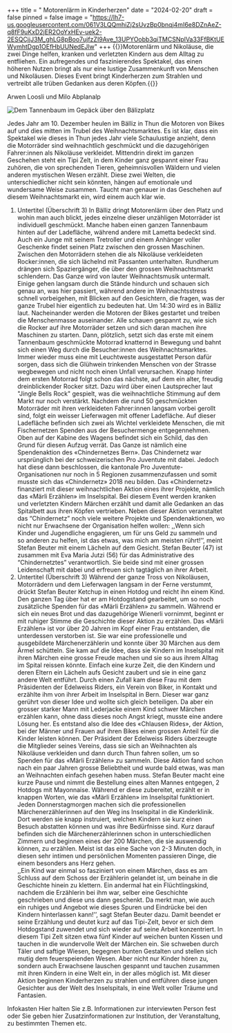 +++
title = " Motorenlärm in Kinderherzen"
date = "2024-02-20"
draft = false
pinned = false
image = "https://lh7-us.googleusercontent.com/061V3LQQmhiZj2sUvzBp0bnqj4mI6e8DZnAeZ-q8fF9uKxD2jER2OoYxHEv-uek2-2ESQCjjJ3M_ghLG8pBoo7ujfzZI9Ave_13UPYOobb3qiTMCSNplVa33FfBKtUEWymhtDgp1OEfHbUUNedEJlw"
+++
{{<lead>}}Motorenlärm und Nikoläuse, die zwei Dinge helfen, kranken und verletzten Kindern aus dem Alltag zu entfliehen. Ein aufregendes und faszinierendes Spektakel, das einen höheren Nutzen bringt als nur eine lustige Zusammenkunft von Menschen und Nikoläusen. Dieses Event bringt Kinderherzen zum Strahlen und vertreibt alle trüben Gedanken aus deren Köpfen.{{</lead>}}

Arwen Loosli und Milo Abplanalp

![Dem Tannenbaum im Gepäck über den Bälizplatz](https://lh7-us.googleusercontent.com/061V3LQQmhiZj2sUvzBp0bnqj4mI6e8DZnAeZ-q8fF9uKxD2jER2OoYxHEv-uek2-2ESQCjjJ3M_ghLG8pBoo7ujfzZI9Ave_13UPYOobb3qiTMCSNplVa33FfBKtUEWymhtDgp1OEfHbUUNedEJlw "Dem Tannenbaum im Gepäck über den Bälizplatz")

Jedes Jahr am 10. Dezember heulen im Bälliz in Thun die Motoren von Bikes auf und dies mitten im Trubel des Weihnachtsmarktes. Es ist klar, dass ein Spektakel wie dieses in Thun jedes Jahr viele Schaulustige anzieht, denn die Motorräder sind weihnachtlich geschmückt und die dazugehörigen Fahrer:innen als Nikoläuse verkleidet. Mittendrin direkt im ganzen Geschehen steht ein Tipi Zelt, in dem Kinder ganz gespannt einer Frau zuhören, die von sprechenden Tieren, geheimnisvollen Wäldern und vielen anderen mystischen Wesen erzählt. Diese zwei Welten, die unterschiedlicher nicht sein könnten, hängen auf emotionale und wundersame Weise zusammen. Taucht man genauer in das Geschehen auf diesem Weihnachtsmarkt ein, wird einem auch klar wie.

1. Untertitel (Überschrift 3)
   In Bälliz dringt Motorenlärm über den Platz und wohin man auch blickt, jedes einzelne dieser unzähligen Motorräder ist individuell geschmückt. Manche haben einen ganzen Tannenbaum hinten auf der Ladefläche, während andere mit Lametta bedeckt sind. Auch ein Junge mit seinem Tretroller und einem Anhänger voller Geschenke findet seinen Platz zwischen den grossen Maschinen. Zwischen den Motorrädern stehen die als Nikoläuse verkleideten Rocker:innen, die sich lächelnd mit Passanten unterhalten. Rundherum drängen sich
   Spaziergänger, die über den grossen Weihnachtsmarkt schlendern. Das Ganze wird von lauter Weihnachtsmusik untermalt. Einige gehen langsam durch die Stände hindurch und schauen sich genau an, was hier passiert, während andere im Weihnachtsstress schnell vorbeigehen, mit Blicken auf den Gesichtern, die fragen, was der ganze Trubel hier eigentlich zu bedeuten hat.
   Um 14:30 wird es in Bälliz laut. Nacheinander werden die Motoren der Bikes gestartet und treiben die Menschenmasse auseinander. Alle schauen gespannt zu, wie sich die Rocker auf ihre Motorräder setzen und sich daran machen ihre Maschinen zu starten. Dann, plötzlich, setzt sich das erste mit einem Tannenbaum geschmückte Motorrad knatternd in Bewegung und bahnt sich einen Weg durch die Besucher:innen des Weihnachtsmarktes. Immer wieder muss eine mit Leuchtweste ausgestattet Person dafür sorgen, dass sich die Glühwein trinkenden Menschen von der Strasse wegbewegen und nicht noch einen Unfall verursachen. Knapp hinter dem ersten Motorrad folgt schon das nächste, auf dem ein alter, freudig dreinblickender Rocker sitzt. Dazu wird über einen Lautsprecher laut "Jingle Bells Rock" gespielt, was die weihnachtliche Stimmung auf dem Markt nur noch verstärkt.  Nachdem die rund 50 geschmückten Motorräder mit ihren verkleideten Fahrer:innen langsam vorbei gerollt sind, folgt ein weisser Lieferwagen mit offener Ladefläche. Auf dieser Ladefläche befinden sich zwei als Wichtel verkleidete Menschen, die mit Fischernetzen Spenden aus der Besuchermenge entgegennehmen. Oben auf der Kabine des Wagens befindet sich ein Schild, das den Grund für diesen Aufzug verrät. Das Ganze ist nämlich eine Spendenaktion des «Chindernetzes Bern». Das Chindernetz war ursprünglich bei der schweizerischen Pro Juventute mit dabei. Jedoch hat diese dann beschlossen, die kantonale Pro Juventute-Organisationen nur noch in 5 Regionen zusammenzufassen und somit musste sich das «Chindernetz» 2018 neu bilden. 
   Das «Chindernetz» finanziert mit dieser weihnachtlichen Aktion eines ihrer Projekte, nämlich das «Märli Erzählen» im Inselspital. Bei diesem Event werden kranken und verletzten Kindern Märchen erzählt und damit alle Gedanken an das Spitalbett aus ihren Köpfen vertrieben. Neben dieser Aktion veranstaltet das “Chindernetz” noch viele weitere Projekte und Spendenaktionen, wo nicht nur Erwachsene der Organisation helfen wollen:
   ,,Wenn sich Kinder und Jugendliche engagieren, um für uns Geld zu sammeln und so anderen zu helfen, ist das etwas, was mich am meisten rührt!’’, meint Stefan Beuter mit einem Lächeln auf dem Gesicht. Stefan Beuter (47) ist zusammen mit Eva Maria Jutzi (56) für das Administrative des “Chindernetztes” verantwortlich. Sie beide sind mit einer grossen Leidenschaft mit dabei und erfreuen sich tagtäglich an ihrer Arbeit.
2. Untertitel (Überschrift 3)
   Während der ganze Tross von Nikoläusen, Motorrädern und dem Lieferwagen langsam in der Ferne verstummt, drückt Stefan Beuter Ketchup in einen Hotdog und reicht ihn einem Kind. Den ganzen Tag über hat er am Hotdogstand gearbeitet, um so noch zusätzliche Spenden für das «Märli Erzählen» zu sammeln. Während er sich ein neues Brot und das dazugehörige Wienerli vornimmt, beginnt er mit ruhiger Stimme die Geschichte dieser Aktion zu erzählen. 
   Das «Märli Erzählen» ist vor über 20 Jahren im Kopf einer Frau entstanden, die unterdessen verstorben ist. Sie war eine professionelle und ausgebildete Märchenerzählerin und konnte über 30 Märchen aus dem Ärmel schütteln. Sie kam auf die Idee, dass sie Kindern im Inselspital mit ihren Märchen eine grosse Freude machen und sie so aus ihrem Alltag im Spital reissen könnte. Einfach eine kurze Zeit, die den Kindern und deren Eltern ein Lächeln aufs Gesicht zaubert und sie in eine ganz andere Welt entführt. Durch einen Zufall kam diese Frau mit dem Präsidenten der Edelweiss Riders, ein Verein von Biker, in Kontakt und erzählte ihm von ihrer Arbeit im Inselspital in Bern. Dieser war ganz gerührt von dieser Idee und wollte sich gleich beteiligen. Da aber ein grosser starker Mann mit Lederjacke einem Kind schwer Märchen erzählen kann, ohne dass dieses noch Angst kriegt, musste eine andere Lösung her. Es entstand also die Idee des «Chlausen Rides», der Aktion, bei der Männer und Frauen auf ihren Bikes einen grossen Anteil für die Kinder leisten können. Der Präsident der Edelweiss Riders überzeugte die Mitglieder seines Vereins, dass sie sich an Weihnachten als Nikoläuse verkleiden und dann durch Thun fahren sollen, um so Spenden für das «Märli Erzählen» zu sammeln. Diese Aktion fand schon nach ein paar Jahren grosse Beliebtheit und wurde bald etwas, was man an Weihnachten einfach gesehen haben muss. 
   Stefan Beuter macht eine kurze Pause und nimmt die Bestellung eines alten Mannes entgegen, 2 Hotdogs mit Mayonnaise. Während er diese zubereitet, erzählt er in knappen Worten, wie das «Märli Erzählen» im Inselspital funktioniert.
   Jeden Donnerstagmorgen machen sich die professionellen Märchenerzählerinnen auf den Weg ins Inselspital in die Kinderklinik. Dort werden sie knapp instruiert, welchen Kindern sie kurz einen Besuch abstatten können und was ihre Bedürfnisse sind. Kurz darauf befinden sich die Märchenerzählerinnen schon in unterschiedlichen Zimmern und beginnen eines der 200 Märchen, die sie auswendig können, zu erzählen. Meist ist das eine Sache von 2-3 Minuten doch, in diesen sehr intimen und persönlichen Momenten passieren Dinge, die einem besonders ans Herz gehen.\
   ,,Ein Kind war einmal so fasziniert von einem Märchen, dass es am Schluss auf dem Schoss der Erzählerin gelandet ist, um beinahe in die Geschichte hinein zu klettern. Ein andermal hat ein Flüchtlingskind, nachdem die Erzählerin bei ihm war, selber eine Geschichte geschrieben und diese uns dann geschenkt. Da merkt man, wie auch ein ruhiges und Angebot wie dieses Spuren und Eindrücke bei den Kindern hinterlassen kann!’’, sagt Stefan Beuter dazu. Damit beendet er seine Erzählung und deutet kurz auf das Tipi-Zelt, bevor er sich dem Hotdogstand zuwendet und sich wieder auf seine Arbeit konzentriert.
   In diesem Tipi Zelt sitzen etwa fünf Kinder auf weichen bunten Kissen und tauchen in die wundervolle Welt der Märchen ein. Sie schweben durch Täler und saftige Wiesen, begegnen bunten Gestalten und stellen sich mutig dem feuerspeienden Wesen. Aber nicht nur Kinder hören zu, sondern auch Erwachsene lauschen gespannt und tauchen zusammen mit ihren Kindern in eine Welt ein, in der alles möglich ist. Mit dieser Aktion beginnen Kinderherzen zu strahlen und entführen diese jungen Gesichter aus der Welt des Inselspitals, in eine Welt voller Träume und Fantasien.

Infokasten
Hier halten Sie z.B. Informationen zur interviewten Person fest oder Sie geben hier Zusatzinformationen zur Institution, der Veranstaltung, zu bestimmten Themen etc.